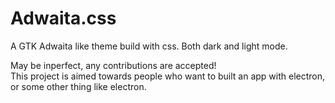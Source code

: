 # Adwaita.css

A GTK Adwaita like theme build with css. Both dark and light mode.

May be inperfect, any contributions are accepted! <br />
This project is aimed towards people who want to built an app with electron, or some other thing like electron.